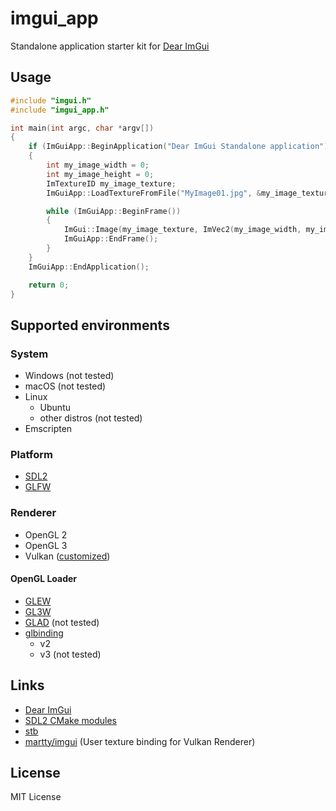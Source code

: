 # imgui_app

Standalone application starter kit for [Dear ImGui](https://github.com/ocornut/imgui)

## Usage

```cpp
#include "imgui.h"
#include "imgui_app.h"

int main(int argc, char *argv[])
{
    if (ImGuiApp::BeginApplication("Dear ImGui Standalone application"))
    {
        int my_image_width = 0;
        int my_image_height = 0;
        ImTextureID my_image_texture;
        ImGuiApp::LoadTextureFromFile("MyImage01.jpg", &my_image_texture, &my_image_width, &my_image_height);

        while (ImGuiApp::BeginFrame())
        {
            ImGui::Image(my_image_texture, ImVec2(my_image_width, my_image_height));
            ImGuiApp::EndFrame();
        }
    }
    ImGuiApp::EndApplication();

    return 0;
}
```

## Supported environments

### System

- Windows (not tested)
- macOS (not tested)
- Linux
    - Ubuntu
    - other distros (not tested)
- Emscripten

### Platform

- [SDL2](https://www.libsdl.org/)
- [GLFW](https://github.com/glfw/glfw)

### Renderer

- OpenGL 2
- OpenGL 3
- Vulkan ([customized](https://github.com/martty/imgui))

#### OpenGL Loader

- [GLEW](http://glew.sourceforge.net/)
- [GL3W](https://github.com/skaslev/gl3w)
- [GLAD](https://github.com/Dav1dde/glad) (not tested)
- [glbinding](https://github.com/cginternals/glbinding)
    - v2
    - v3 (not tested)

## Links

- [Dear ImGui](https://github.com/ocornut/imgui)
- [SDL2 CMake modules](https://github.com/aminosbh/sdl2-cmake-modules)
- [stb](https://github.com/nothings/stb)
- [martty/imgui](https://github.com/martty/imgui) (User texture binding for Vulkan Renderer)

## License

MIT License
